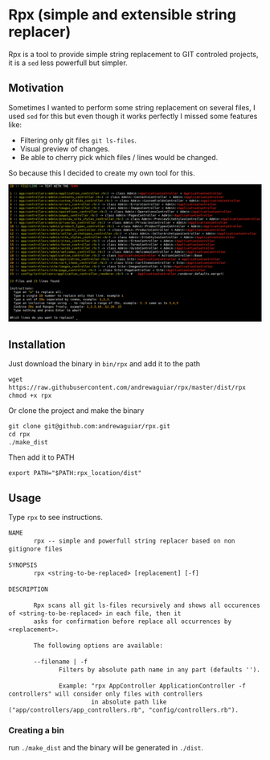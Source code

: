 # Rpx (simple and extensible string replacer)

Rpx is a tool to provide simple string replacement to GIT controled projects, it is
a `sed` less powerfull but simpler.

## Motivation

Sometimes I wanted to perform some string replacement on several files, I used `sed` for this
but even though it works perfectly I missed some features like:

  - Filtering only git files `git ls-files`.
  - Visual preview of changes.
  - Be able to cherry pick which files / lines would be changed.

So because this I decided to create my own tool for this.

![Example](example.png)

## Installation

Just download the binary in `bin/rpx` and add it to the path

```shell
wget https://raw.githubusercontent.com/andrewaguiar/rpx/master/dist/rpx
chmod +x rpx
```

Or clone the project and make the binary

```shell
git clone git@github.com:andrewaguiar/rpx.git
cd rpx
./make_dist
```

Then add it to PATH

```shell
export PATH="$PATH:rpx_location/dist"
```

## Usage

Type `rpx` to see instructions.

```shell
NAME
       rpx -- simple and powerfull string replacer based on non gitignore files

SYNOPSIS
       rpx <string-to-be-replaced> [replacement] [-f]

DESCRIPTION

       Rpx scans all git ls-files recursively and shows all occurences of <string-to-be-replaced> in each file, then it
       asks for confirmation before replace all occurrences by <replacement>.

       The following options are available:

       --filename | -f
              Filters by absolute path name in any part (defaults '').

              Example: "rpx AppController ApplicationController -f controllers" will consider only files with controllers
                       in absolute path like ("app/controllers/app_controllers.rb", "config/controllers.rb").
```

### Creating a bin

run `./make_dist` and the binary will be generated in `./dist`.
